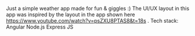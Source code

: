 Just a simple weather app made for fun & giggles :) 
The UI/UX layout in this app was inspired by the layout in the app shown here https://www.youtube.com/watch?v=psZXU8PTAS8&t=18s .
Tech stack: 
  Angular
  Node.js
  Express JS
